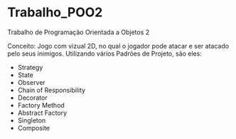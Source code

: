 # Trabalho_POO2
Trabalho de Programação Orientada a Objetos 2

Conceito: Jogo com vizual 2D, no qual o jogador pode atacar e ser atacado pelo seus inimigos.
Utilizando vários Padrões de Projeto, são eles:
- Strategy
- State
- Observer
- Chain of Responsibility
- Decorator
- Factory Method
- Abstract Factory
- Singleton
- Composite
